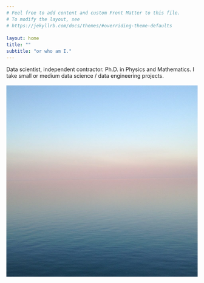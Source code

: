 ```yaml
---
# Feel free to add content and custom Front Matter to this file.
# To modify the layout, see
# https://jekyllrb.com/docs/themes/#overriding-theme-defaults

layout: home
title: ""
subtitle: "or who am I."
---
```

Data scientist, independent contractor. Ph.D. in Physics and Mathematics.
I take small or medium data science / data engineering projects.
<br><br>
![lake](/images/lake.jpg)
<br><br>
